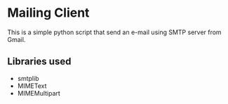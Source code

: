 # Mailing Client

This is a simple python script that send an e-mail using SMTP server from Gmail.

## Libraries used
- smtplib
- MIMEText
- MIMEMultipart